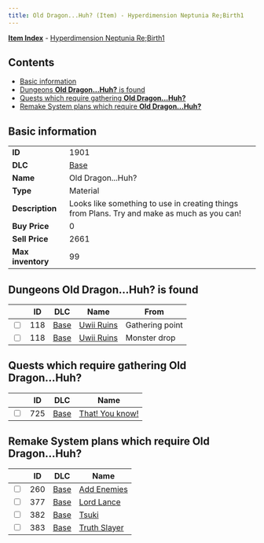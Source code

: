 ```yaml
---
title: Old Dragon...Huh? (Item) - Hyperdimension Neptunia Re;Birth1
---
```


[**Item Index**](/neptunia/rb1/item/index.html) - [Hyperdimension Neptunia Re;Birth1](/neptunia/rb1)

## Contents

- [Basic information](#basic-information)
- [Dungeons **Old Dragon...Huh?** is found](#dungeons-old-dragonhuh-is-found)
- [Quests which require gathering **Old Dragon...Huh?**](#quests-which-require-gathering-old-dragonhuh)
- [Remake System plans which require **Old Dragon...Huh?**](#remake-system-plans-which-require-old-dragonhuh)
## Basic information

|   |   |
| -- | -- |
| **ID** | 1901 |
| **DLC** | [Base](/neptunia/rb1/dlc/1-base.html) |
| **Name** | Old Dragon...Huh? |
| **Type** | Material |
| **Description** | Looks like something to use in creating things from Plans. Try and make as much as you can! |
| **Buy Price** | 0 |
| **Sell Price** | 2661 |
| **Max inventory** | 99 |


## Dungeons **Old Dragon...Huh?** is found

|    | ID | DLC | Name | From |
| -- | -- | --- | ---- | ---- |
| <input type="checkbox" id="rb1-dungeon-1-118" class="trackbox" /> | 118 | [Base](/neptunia/rb1/dlc/1-base.html) | [Uwii Ruins](/neptunia/rb1/dungeon/1-118-uwii-ruins.html) | Gathering point |
| <input type="checkbox" id="rb1-dungeon-1-118" class="trackbox" /> | 118 | [Base](/neptunia/rb1/dlc/1-base.html) | [Uwii Ruins](/neptunia/rb1/dungeon/1-118-uwii-ruins.html) | Monster drop |


## Quests which require gathering **Old Dragon...Huh?**

|    | ID | DLC | Name |
| -- | -- | --- | ---- |
| <input type="checkbox" id="rb1-quest-1-725" class="trackbox" /> | 725 | [Base](/neptunia/rb1/dlc/1-base.html) | [That! You know!](/neptunia/rb1/quest/1-725-that-you-know.html) |


## Remake System plans which require **Old Dragon...Huh?**

|    | ID | DLC | Name |
| -- | -- | --- | ---- |
| <input type="checkbox" id="rb1-quest-1-260" class="trackbox" /> | 260 | [Base](/neptunia/rb1/dlc/1-base.html) | [Add Enemies](/neptunia/rb1/quest/1-260-add-enemies.html) |
| <input type="checkbox" id="rb1-quest-1-377" class="trackbox" /> | 377 | [Base](/neptunia/rb1/dlc/1-base.html) | [Lord Lance](/neptunia/rb1/quest/1-377-lord-lance.html) |
| <input type="checkbox" id="rb1-quest-1-382" class="trackbox" /> | 382 | [Base](/neptunia/rb1/dlc/1-base.html) | [Tsuki](/neptunia/rb1/quest/1-382-tsuki.html) |
| <input type="checkbox" id="rb1-quest-1-383" class="trackbox" /> | 383 | [Base](/neptunia/rb1/dlc/1-base.html) | [Truth Slayer](/neptunia/rb1/quest/1-383-truth-slayer.html) |
